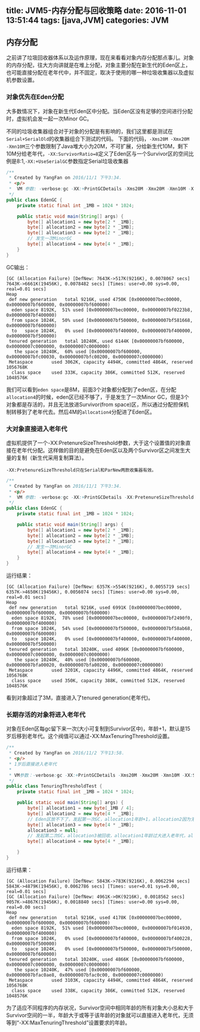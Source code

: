 title: JVM5-内存分配与回收策略
date: 2016-11-01 13:51:44
tags: [java,JVM]
categories: JVM
---

## 内存分配
之前讲了垃圾回收器体系以及运作原理，现在来看看对象内存分配那点事儿。对象的内存分配，往大方向讲就是在堆上分配，对象主要分配在新生代的Eden区上，也可能直接分配在老年代中，并不固定，取决于使用的哪一种垃圾收集器以及虚拟机参数设置。

### 对象优先在Eden分配
大多数情况下，对象在新生代Eden区中分配。当Eden区没有足够的空间进行分配时，虚拟机会发一起一次Minor GC。		
<!--more-->
不同的垃圾收集器组合对于对象的分配是有影响的，我们这里都是测试在`Serial+SerialOld`的收集器组合下测试的代码。
下面的代码，`-Xms20M -Xmx20M -Xmn10M`三个参数限制了Java堆大小为20M，不可扩展，分给新生代10M，剩下10M分给老年代，`-XX:SurvivorRatio=8`定义了Eden区与一个Survivor区的空间比例是8:1,`-XX:+UseSerialGC`参数指定Serial垃圾收集器

```java
/**
 * Created by YangFan on 2016/11/1 下午3:34.
 * <p/>
 *  VM 参数: -verbose:gc -XX:+PrintGCDetails -Xms20M -Xmx20M -Xmn10M -XX:SurvivorRatio=8 -XX:+UseSerialGC
 */
public class EdenGC {
    private static final int _1MB = 1024 * 1024;

    public static void main(String[] args) {
        byte[] allocation1 = new byte[2 * _1MB];
        byte[] allocation2 = new byte[2 * _1MB];
        byte[] allocation3 = new byte[2 * _1MB];
        // 发生一次MinorGC
        byte[] allocation4 = new byte[4 * _1MB];
    }
}

```
GC输出：

```plain
[GC (Allocation Failure) [DefNew: 7643K->517K(9216K), 0.0078067 secs] 7643K->6661K(19456K), 0.0078482 secs] [Times: user=0.00 sys=0.00, real=0.01 secs] 
Heap
 def new generation   total 9216K, used 4750K [0x00000007bec00000, 0x00000007bf600000, 0x00000007bf600000)
  eden space 8192K,  51% used [0x00000007bec00000, 0x00000007bf0223b8, 0x00000007bf400000)
  from space 1024K,  50% used [0x00000007bf500000, 0x00000007bf581668, 0x00000007bf600000)
  to   space 1024K,   0% used [0x00000007bf400000, 0x00000007bf400000, 0x00000007bf500000)
 tenured generation   total 10240K, used 6144K [0x00000007bf600000, 0x00000007c0000000, 0x00000007c0000000)
   the space 10240K,  60% used [0x00000007bf600000, 0x00000007bfc00030, 0x00000007bfc00200, 0x00000007c0000000)
 Metaspace       used 3062K, capacity 4494K, committed 4864K, reserved 1056768K
  class space    used 333K, capacity 386K, committed 512K, reserved 1048576K
```
我们可以看到`eden space`是8M，前面3个对象都分配到了eden区，在分配`allocation4`的时候，eden区已经不够了，于是发生了一次Minor GC，但是3个对象都是存活的，并且无法放进Survivor(from space)区，所以通过分配担保机制转移到了老年代去。然后4M的`allocation4`分配进了Eden区。

### 大对象直接进入老年代
虚拟机提供了一个-XX:PretenureSizeThreshold参数，大于这个设置值的对象直接在老年代分配。这样做的目的是避免在Eden区以及两个Survivor区之间发生大量的复制（新生代采用复制算法）。

	-XX:PretenureSizeThreshold只在Serial和ParNew两款收集器有效。

```java
/**
 * Created by YangFan on 2016/11/1 下午3:34.
 * <p/>
 *  VM 参数: -verbose:gc -XX:+PrintGCDetails -XX:PretenureSizeThreshold=3M -Xms20M -Xmx20M -Xmn10M -XX:SurvivorRatio=8 -XX:+UseSerialGC
 */
public class EdenGC {
    private static final int _1MB = 1024 * 1024;

    public static void main(String[] args) {
        byte[] allocation1 = new byte[2 * _1MB];
        byte[] allocation2 = new byte[2 * _1MB];
        byte[] allocation3 = new byte[2 * _1MB];
        // 发生一次MinorGC
        byte[] allocation4 = new byte[4 * _1MB];
    }
}
```
运行结果：

```plain
[GC (Allocation Failure) [DefNew: 6357K->554K(9216K), 0.0055719 secs] 6357K->4650K(19456K), 0.0056074 secs] [Times: user=0.00 sys=0.00, real=0.01 secs] 
Heap
 def new generation   total 9216K, used 6991K [0x00000007bec00000, 0x00000007bf600000, 0x00000007bf600000)
  eden space 8192K,  78% used [0x00000007bec00000, 0x00000007bf2490f0, 0x00000007bf400000)
  from space 1024K,  54% used [0x00000007bf500000, 0x00000007bf58ab68, 0x00000007bf600000)
  to   space 1024K,   0% used [0x00000007bf400000, 0x00000007bf400000, 0x00000007bf500000)
 tenured generation   total 10240K, used 4096K [0x00000007bf600000, 0x00000007c0000000, 0x00000007c0000000)
   the space 10240K,  40% used [0x00000007bf600000, 0x00000007bfa00020, 0x00000007bfa00200, 0x00000007c0000000)
 Metaspace       used 3201K, capacity 4496K, committed 4864K, reserved 1056768K
  class space    used 350K, capacity 388K, committed 512K, reserved 1048576K
```

看到对象超过了3M，直接进入了tenured generation(老年代)。

### 长期存活的对象将进入老年代

对象在Eden区每gc留下来一次(大小可复制到Survivor区中)，年龄+1，默认是15岁后移到老年代。这个阀值可以通过-XX:MaxTenuringThreshold设置。

```java
/**
 * Created by YangFan on 2016/11/2 下午13:58.
 * <p/>
 * 1岁后直接进入老年代
 *
 * VM参数：-verbose:gc -XX:+PrintGCDetails -Xms20M -Xmx20M -Xmn10M -XX:SurvivorRatio=8 -XX:+UseSerialGC -XX:MaxTenuringThreshold=1
 */
public class TenuringThresholdTest {
    private static final int _1MB = 1024 * 1024;

    public static void main(String[] args) {
        byte[] allocation1 = new byte[_1MB / 4];
        byte[] allocation2 = new byte[4 * _1MB];
        // Eden区放不下了，发起第一次GC，allocation1年龄+1，allocation2因为无法放入Survivor区通过分配担保机制提前进入老年代，allocation3进入新生代Eden区
        byte[] allocation3 = new byte[4 * _1MB];
        allocation3 = null;
        // 发起第二次GC，allocation3被回收，allocation1年龄过大进入老年代，allocation4进入Eden区
        byte[] allocation4 = new byte[4 * _1MB];

    }
}
```
运行结果：

```plain
[GC (Allocation Failure) [DefNew: 5843K->783K(9216K), 0.0062294 secs] 5843K->4879K(19456K), 0.0062786 secs] [Times: user=0.01 sys=0.00, real=0.01 secs] 
[GC (Allocation Failure) [DefNew: 4961K->0K(9216K), 0.0018562 secs] 9057K->4867K(19456K), 0.0018840 secs] [Times: user=0.00 sys=0.00, real=0.00 secs] 
Heap
 def new generation   total 9216K, used 4178K [0x00000007bec00000, 0x00000007bf600000, 0x00000007bf600000)
  eden space 8192K,  51% used [0x00000007bec00000, 0x00000007bf014930, 0x00000007bf400000)
  from space 1024K,   0% used [0x00000007bf400000, 0x00000007bf400228, 0x00000007bf500000)
  to   space 1024K,   0% used [0x00000007bf500000, 0x00000007bf500000, 0x00000007bf600000)
 tenured generation   total 10240K, used 4866K [0x00000007bf600000, 0x00000007c0000000, 0x00000007c0000000)
   the space 10240K,  47% used [0x00000007bf600000, 0x00000007bfac0ae8, 0x00000007bfac0c00, 0x00000007c0000000)
 Metaspace       used 3103K, capacity 4494K, committed 4864K, reserved 1056768K
  class space    used 338K, capacity 386K, committed 512K, reserved 1048576K
```

为了适应不同程序的内存状况，Survivor空间中相同年龄的所有对象大小总和大于Survivor空间的一半，年龄大于或等于该年龄的对象就可以直接进入老年代，无须等到“-XX:MaxTenuringThreshold”设置要求的年龄。